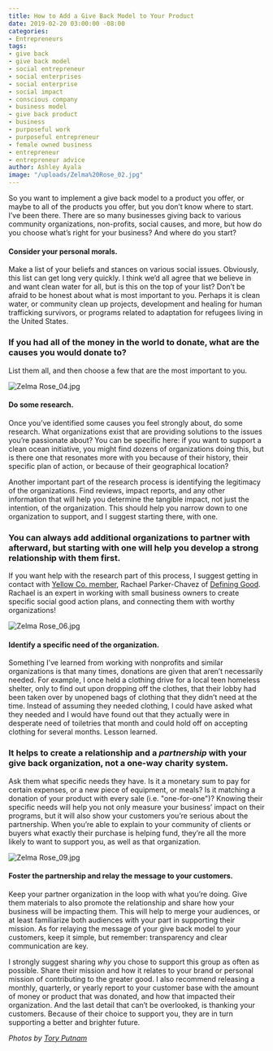 ```yaml
---
title: How to Add a Give Back Model to Your Product
date: 2019-02-20 03:00:00 -08:00
categories:
- Entrepreneurs
tags:
- give back
- give back model
- social entrepreneur
- social enterprises
- social enterprise
- social impact
- conscious company
- business model
- give back product
- business
- purposeful work
- purposeful entrepreneur
- female owned business
- entrepreneur
- entrepreneur advice
author: Ashley Ayala
image: "/uploads/Zelma%20Rose_02.jpg"
---
```


So you want to implement a give back model to a product you offer, or maybe to all of the products you offer, but you don’t know where to start. I’ve been there. There are so many businesses giving back to various community organizations, non-profits, social causes, and more, but how do you choose what’s right for your business? And where do you start? 

#### Consider your personal morals.

Make a list of your beliefs and stances on various social issues. Obviously, this list can get long very quickly. I think we’d all agree that we believe in and want clean water for all, but is this on the top of your list? Don’t be afraid to be honest about what is most important to you. Perhaps it is clean water, or community clean up projects, development and healing for human trafficking survivors, or programs related to adaptation for refugees living in the United States. 

### If you had all of the money in the world to donate, what are the causes you would donate to? 

List them all, and then choose a few that are the most important to you.

![Zelma Rose_04.jpg](/uploads/Zelma%20Rose_04.jpg)

#### Do some research.

Once you’ve identified some causes you feel strongly about, do some research. What organizations exist that are providing solutions to the issues you’re passionate about? You can be specific here: if you want to support a clean ocean initiative, you might find dozens of organizations doing this, but is there one that resonates more with you because of their history, their specific plan of action, or because of their geographical location? 

Another important part of the research process is identifying the legitimacy of the organizations. Find reviews, impact reports, and any other information that will help you determine the tangible impact, not just the intention, of the organization. This should help you narrow down to one organization to support, and I suggest starting there, with one. 

### You can always add additional organizations to partner with afterward, but starting with one will help you develop a strong relationship with them first.

If you want help with the research part of this process, I suggest getting in contact with [Yellow Co. member](https://yellowco.co/membership/), Rachael Parker-Chavez of [Defining Good](https://www.defininggood.com/). Rachael is an expert in working with small business owners to create specific social good action plans, and connecting them with worthy organizations!

![Zelma Rose_06.jpg](/uploads/Zelma%20Rose_06.jpg)

#### Identify a specific need of the organization.

Something I’ve learned from working with nonprofits and similar organizations is that many times, donations are given that aren’t necessarily needed. For example, I once held a clothing drive for a local teen homeless shelter, only to find out upon dropping off the clothes, that their lobby had been taken over by unopened bags of clothing that they didn’t need at the time. Instead of assuming they needed clothing, I could have asked what they needed and I would have found out that they actually were in desperate need of toiletries that month and could hold off on accepting clothing for several months. Lesson learned. 

### It helps to create a relationship and a _partnership_ with your give back organization, not a one-way charity system. 

Ask them what specific needs they have. Is it a monetary sum to pay for certain expenses, or a new piece of equipment, or meals? Is it matching a donation of your product with every sale (i.e. "one-for-one")? Knowing their specific needs will help you not only measure your business’ impact on their programs, but it will also show your customers you’re serious about the partnership. When you’re able to explain to your community of clients or buyers what exactly their purchase is helping fund, they’re all the more likely to want to support you, as well as that organization. 

![Zelma Rose_09.jpg](/uploads/Zelma%20Rose_09.jpg)

#### Foster the partnership and relay the message to your customers.

Keep your partner organization in the loop with what you’re doing. Give them materials to also promote the relationship and share how your business will be impacting them. This will help to merge your audiences, or at least familiarize both audiences with your part in supporting their mission. As for relaying the message of your give back model to your customers, keep it simple, but remember: transparency and clear communication are key. 

I strongly suggest sharing _why_ you chose to support this group as often as possible. Share their mission and how it relates to your brand or personal mission of contributing to the greater good. I also recommend releasing a monthly, quarterly, or yearly report to your customer base with the amount of money or product that was donated, and how that impacted their organization. And the last detail that can’t be overlooked, is thanking your customers. Because of their choice to support you, they are in turn supporting a better and brighter future. 

_Photos by [Tory Putnam](http://toryputnam.com/)_